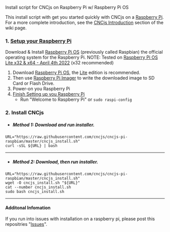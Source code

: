 Install script for CNCjs on Raspberry Pi w/ Raspberry Pi OS

This install script with get you started quickly with CNCjs on a [Raspberry Pi](https://www.raspberrypi.org/products/). For a more complete introduction, see the [CNCjs Introduction](https://github.com/cncjs/cncjs/wiki/Introduction) section of the wiki page.

### 1. [Setup your Raspberry Pi](https://projects.raspberrypi.org/en/projects/raspberry-pi-setting-up)

Download & Install [Raspberry Pi OS](https://www.raspberrypi.org/downloads/raspberry-pi-os/) (previously called Raspbian) the official operating system for the Raspberry Pi.
NOTE: Tested on [Raspberry Pi OS Lite x32 & x64 - April 4th 2022](https://downloads.raspberrypi.org/raspios_lite_armhf/images/raspios_lite_armhf-2022-04-07/2022-04-04-raspios-bullseye-armhf-lite.img.xz) (x32 recommended)

 1. Download [Raspberry Pi OS](https://www.raspberrypi.org/downloads/raspberry-pi-os/), the [Lite](https://downloads.raspberrypi.org/raspios_lite_armhf_latest) edition is recommended.
 2. Then use [Raspberry Pi Imager](https://www.raspberrypi.org/downloads) to write the downloaded image to SD Card or Flash Drive. 
 3. Power-on you Raspberry Pi
 4. [Finish Setting up you Raspberry Pi](https://projects.raspberrypi.org/en/projects/raspberry-pi-setting-up)
    * Run "Welcome to Raspberry Pi" or `sudo raspi-config`

### 2. Install CNCjs
- ##### Method 1: Download and run installer.
```
URL="https://raw.githubusercontent.com/cncjs/cncjs-pi-raspbian/master/cncjs_install.sh"
curl -sSL ${URL} | bash
```

----
- ##### Method 2: Download, then run installer.
```
URL="https://raw.githubusercontent.com/cncjs/cncjs-pi-raspbian/master/cncjs_install.sh"
wget -O cncjs_install.sh "${URL}"
cat --number cncjs_install.sh
sudo bash cncjs_install.sh
```

----
#### Additonal Infomation
If you run into issues with installation on a raspberry pi, please post this repositries "[Issues](https://github.com/cncjs/cncjs-pi-raspbian/issues)".